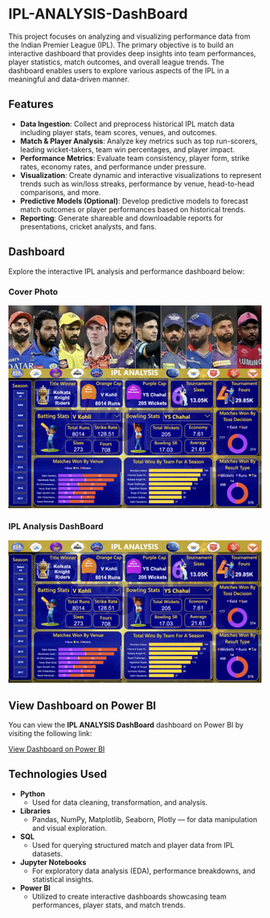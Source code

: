 # IPL-ANALYSIS-DashBoard

This project focuses on analyzing and visualizing performance data from the Indian Premier League (IPL). The primary objective is to build an interactive dashboard that provides deep insights into team performances, player statistics, match outcomes, and overall league trends. The dashboard enables users to explore various aspects of the IPL in a meaningful and data-driven manner.

## Features

- **Data Ingestion**: Collect and preprocess historical IPL match data including player stats, team scores, venues, and outcomes.
- **Match & Player Analysis**: Analyze key metrics such as top run-scorers, leading wicket-takers, team win percentages, and player impact.
- **Performance Metrics**: Evaluate team consistency, player form, strike rates, economy rates, and performance under pressure.
- **Visualization**: Create dynamic and interactive visualizations to represent trends such as win/loss streaks, performance by venue, head-to-head comparisons, and more.
- **Predictive Models (Optional)**: Develop predictive models to forecast match outcomes or player performances based on historical trends.
- **Reporting**: Generate shareable and downloadable reports for presentations, cricket analysts, and fans.

## Dashboard

Explore the interactive IPL analysis and performance dashboard below:

### Cover Photo
![Cover Photo](https://github.com/SakshamJain9999/IPL-ANALYSIS-DashBoard/blob/main/DashBoard/DashBoard%20Page%201.png)

### IPL Analysis DashBoard
![IPL Analysis DashBoard](https://github.com/SakshamJain9999/IPL-ANALYSIS-DashBoard/blob/main/DashBoard/DashBoard%20Page%202.png)

## View Dashboard on Power BI
You can view the **IPL ANALYSIS DashBoard** dashboard on Power BI by visiting the following link:

[View Dashboard on Power BI](https://project.novypro.com/iCTfJh)

## Technologies Used
- **Python**  
  - Used for data cleaning, transformation, and analysis.
- **Libraries**
  - Pandas, NumPy, Matplotlib, Seaborn, Plotly — for data manipulation and visual exploration.
- **SQL**
  - Used for querying structured match and player data from IPL datasets.
- **Jupyter Notebooks**  
  - For exploratory data analysis (EDA), performance breakdowns, and statistical insights.
- **Power BI**
  - Utilized to create interactive dashboards showcasing team performances, player stats, and match trends.


